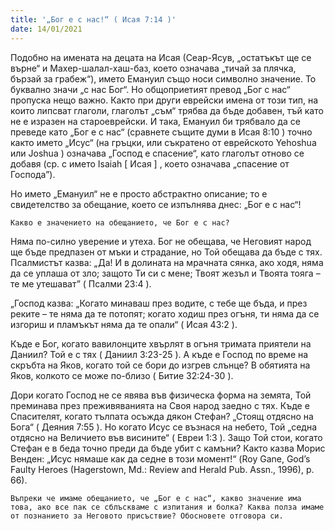 ```yaml
---
title: '„Бог е с нас!“ ( Исая 7:14 )'
date: 14/01/2021
---
```


Подобно на имената на децата на Исая (Сеар-Ясув, „остатъкът ще се върне“ и Махер-шалал-хаш-баз, което означава „тичай за плячка, бързай за грабеж“), името Емануил също носи символно значение. То буквално значи „с нас Бог“. Но общоприетият превод „Бог с нас“ пропуска нещо важно. Както при други еврейски имена от този тип, на които липсват глаголи, глаголът „съм“ трябва да бъде добавен, тъй като не е изразен на староеврейски. И така, Емануил би трябвало да се преведе като „Бог е с нас“ (сравнете същите думи в Исая 8:10 ) точно както името „Исус“ (на гръцки, или съкратено от еврейското Yehoshua или Joshua ) означава „Господ е спасение“, като глаголът отново се добавя (ср. с името Isaiah [ Исая ] , което означава „спасение от Господа”).

Но името „Емануил“ не е просто абстрактно описание; то е свидетелство за обещание, което се изпълнява днес: „Бог е с нас“!

`Какво е значението на обещанието, че Бог е с нас?`

Няма по-силно уверение и утеха. Бог не обещава, че Неговият народ ще бъде предпазен от мъки и страдание, но Той обещава да бъде с тях. Псалмистът казва: „Да! И в долината на мрачната сянка, ако ходя, няма да се уплаша от зло; защото Ти си с мене; Твоят жезъл и Твоята тояга – те ме утешават” ( Псалми 23:4 ).

„Господ казва: „Когато минаваш през водите, с тебе ще бъда, и през реките – те няма да те потопят; когато ходиш през огъня, ти няма да се изгориш и пламъкът няма да те опали“ ( Исая 43:2 ).

Къде е Бог, когато вавилонците хвърлят в огъня тримата приятели на Даниил? Той е с тях ( Даниил 3:23-25 ). А къде е Господ по време на скръбта на Яков, когато той се бори до изгрев слънце? В обятията на Яков, колкото се може по-близо ( Битие 32:24-30 ).

Дори когато Господ не се явява във физическа форма на земята, Той преминава през преживяванията на Своя народ заедно с тях. Къде е Спасителят, когато тълпата осъжда дякон Стефан? „Стоящ отдясно на Бога“ ( Деяния 7:55 ). Но когато Исус се възнася на небето, Той „седна отдясно на Величието във висините“ ( Евреи 1:3 ). Защо Той стои, когато Стефан е в беда точно преди да бъде убит с камъни? Както казва Морис Венден: „Исус нямаше как да седне в този момент!“ (Roy Gane, God’s Faulty Heroes (Hagerstown, Md.: Review and Herald Pub. Assn., 1996), p. 66).

`Въпреки че имаме обещанието, че „Бог е с нас“, какво значение има това, ако все пак се сблъскваме с изпитания и болка? Каква полза имаме от познанието за Неговото присъствие? Обосновете отговора си.`